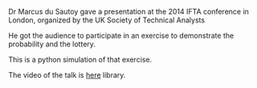 Dr Marcus du Sautoy gave a presentation at the 2014 IFTA conference in London, organized by the UK Society of Technical Analysts

He got the audience to participate in an exercise to demonstrate the probability and the lottery.

This is a python simulation of that exercise.

The video of the talk is [here](https://www.youtube.com/watch?v=QpyOKEHhTeI) library.







